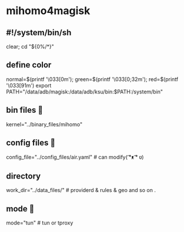 # mihomo4magisk

## #!/system/bin/sh
  clear; cd "${0%/*}"
## define color
  normal=$(printf '\033[0m'); green=$(printf '\033[0;32m'); red=$(printf '\033[91m')
  export PATH="/data/adb/magisk:/data/adb/ksu/bin:$PATH:/system/bin"
## bin files 🔴
  kernel="../binary_files/mihomo"
## config files 🔴
  config_file="../config_files/air.yaml" # can modify(⁠ ͡⁠°⁠ᴥ⁠ ͡⁠°⁠ ⁠ʋ⁠)
## directory 
  work_dir="../data_files/" # providerd & rules & geo and so on .
## mode 🔴
  mode="tun" # tun or tproxy

